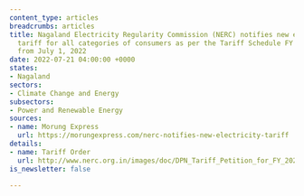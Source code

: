 ```yaml
---
content_type: articles
breadcrumbs: articles
title: Nagaland Electricity Regularity Commission (NERC) notifies new electricity
  tariff for all categories of consumers as per the Tariff Schedule FY 2022-23 effective
  from July 1, 2022
date: 2022-07-21 04:00:00 +0000
states:
- Nagaland
sectors:
- Climate Change and Energy
subsectors:
- Power and Renewable Energy
sources:
- name: Morung Express
  url: https://morungexpress.com/nerc-notifies-new-electricity-tariff
details:
- name: Tariff Order
  url: http://www.nerc.org.in/images/doc/DPN_Tariff_Petition_for_FY_2022-23_and_APR_for_2021-22.pdf
is_newsletter: false

---
```


